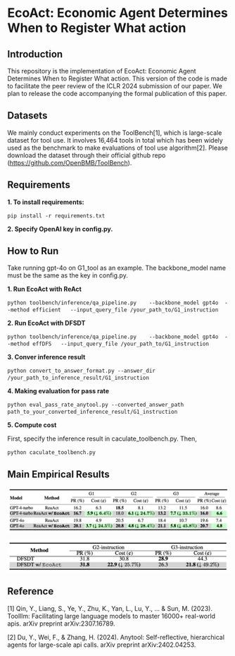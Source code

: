 # EcoAct: Economic Agent Determines When to Register What action

## Introduction 

This repository is the implementation of EcoAct: Economic Agent Determines When to Register What action.
This version of the code is made to facilitate the peer review of the ICLR 2024 submission of our paper. We plan to release the code accompanying the formal publication of this paper.

## Datasets

We mainly conduct experiments on the ToolBench[1], which is large-scale dataset for tool use. It involves 16,464 tools in total which has been widely used as the benchmark to make evaluations of tool use algorithm[2]. Please download the dataset through their official github repo (https://github.com/OpenBMB/ToolBench). 

## Requirements

**1. To install requirements:** 

```
pip install -r requirements.txt
```

**2. Specify OpenAI key in config.py.**

## How to Run

Take running gpt-4o on G1_tool as an example. The backbone_model name must be the same as the key in config.py.

**1. Run EcoAct with ReAct**

```
python toolbench/inference/qa_pipeline.py    --backbone_model gpt4o  --method efficient   --input_query_file /your_path_to/G1_instruction
```

**2. Run EcoAct with DFSDT**

```
python toolbench/inference/qa_pipeline.py    --backbone_model gpt4o  --method effDFS   --input_query_file /your_path_to/G1_instruction
```

**3. Conver inference result**

```
python convert_to_answer_format.py --answer_dir /your_path_to_inference_result/G1_instruction
```

**4. Making evaluation for pass rate**

```
python eval_pass_rate_anytool.py --converted_answer_path path_to_your_converted_inference_result/G1_instruction
```


**5. Compute cost**

First, specify the inference result in caculate_toolbench.py.
Then,

```
python caculate_toolbench.py
```


## Main Empirical Results

![Alt text](1.png)


![Alt text](2.png)

## Reference

[1] Qin, Y., Liang, S., Ye, Y., Zhu, K., Yan, L., Lu, Y., ... & Sun, M. (2023). Toolllm: Facilitating large language models to master 16000+ real-world apis. arXiv preprint arXiv:2307.16789.

[2] Du, Y., Wei, F., & Zhang, H. (2024). Anytool: Self-reflective, hierarchical agents for large-scale api calls. arXiv preprint arXiv:2402.04253.